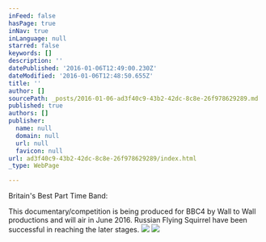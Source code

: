 ```yaml
---
inFeed: false
hasPage: true
inNav: true
inLanguage: null
starred: false
keywords: []
description: ''
datePublished: '2016-01-06T12:49:00.230Z'
dateModified: '2016-01-06T12:48:50.655Z'
title: ''
author: []
sourcePath: _posts/2016-01-06-ad3f40c9-43b2-42dc-8c8e-26f978629289.md
published: true
authors: []
publisher:
  name: null
  domain: null
  url: null
  favicon: null
url: ad3f40c9-43b2-42dc-8c8e-26f978629289/index.html
_type: WebPage

---
```

Britain's Best Part Time Band:

This documentary/competition is being produced for BBC4 by Wall to Wall productions and will air in June 2016\. Russian Flying Squirrel have been successful in reaching the later stages.
![](https://the-grid-user-content.s3-us-west-2.amazonaws.com/45a587b7-7244-49f9-a4b3-bdc71bedfc1b.jpg)
![](https://the-grid-user-content.s3-us-west-2.amazonaws.com/d85895f7-85e4-40de-99f1-2cb673b5b67b.jpg)